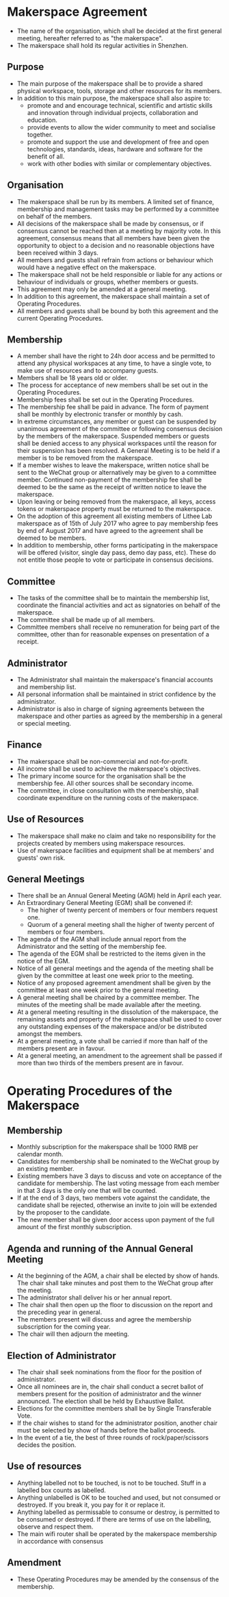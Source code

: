 Makerspace Agreement
====================

- The name of the organisation, which shall be decided at the first general meeting, hereafter referred to as "the makerspace".
- The makerspace shall hold its regular activities in Shenzhen.

Purpose
-------
- The main purpose of the makerspace shall be to provide a shared physical workspace, tools, storage and other resources for its members.
- In addition to this main purpose, the makerspace shall also aspire to:
  - promote and and encourage technical, scientific and artistic skills and innovation through individual projects,
    collaboration and education.
  - provide events to allow the wider community to meet and socialise together.
  - promote and support the use and development of free and open technologies, standards, ideas, hardware and software for the benefit of all.
  - work with other bodies with similar or complementary objectives.

Organisation
------------
- The makerspace shall be run by its members. A limited set of finance, membership and management tasks may be performed by a committee on behalf of the members.
- All decisions of the makerspace shall be made by consensus, or if consensus cannot be reached then at a meeting by majority vote. In this agreement, consensus means that all members have been given the opportunity to object to a decision and no reasonable objections have been received within 3 days.
- All members and guests shall refrain from actions or behaviour which would have a negative effect on the makerspace.
- The makerspace shall not be held responsible or liable for any actions or behaviour of individuals or groups, whether members or guests.
- This agreement may only be amended at a general meeting.
- In addition to this agreement, the makerspace shall maintain a set of Operating Procedures.
- All members and guests shall be bound by both this agreement and the current Operating Procedures.

Membership
----------
- A member shall have the right to 24h door access and be permitted to attend any physical workspaces at any time, to have a single vote, to make use of resources and to accompany guests.
- Members shall be 18 years old or older.
- The process for acceptance of new members shall be set out in the Operating Procedures.
- Membership fees shall be set out in the Operating Procedures.
- The membership fee shall be paid in advance. The form of payment shall be monthly by electronic transfer or monthly by cash.
- In extreme circumstances, any member or guest can be suspended by unanimous agreement of the committee or following consensus decision by the members of the makerspace. Suspended members or guests shall be denied access to any physical workspaces until the reason for their suspension has been resolved. A General Meeting is to be held if a member is to be removed from the makerspace.
- If a member wishes to leave the makerspace, written notice shall be sent to the WeChat group or alternatively may be given to a committee member. Continued non-payment of the membership fee shall be deemed to be the same as the receipt of written notice to leave the makerspace.
- Upon leaving or being removed from the makerspace, all keys, access tokens or makerspace property must be returned to the makerspace.
- On the adoption of this agreement all existing members of Lithee Lab makerspace as of 15th of July 2017 who agree to pay membership fees by end of August 2017 and have agreed to the agreement shall be deemed to be members.
- In addition to membership, other forms participating in the makerspace will be offered (visitor, single day pass, demo day pass, etc). These do not entitle those people to vote or participate in consensus decisions.

Committee
---------
- The tasks of the committee shall be to maintain the membership list, coordinate the financial activities and act as signatories on behalf of the makerspace.
- The committee shall be made up of all members.
- Committee members shall receive no remuneration for being part of the committee, other than for reasonable expenses on presentation of a receipt.

Administrator
---------
- The Administrator shall maintain the makerspace's financial accounts and membership list.
- All personal information shall be maintained in strict confidence by the administrator.
- Administrator is also in charge of signing agreements between the makerspace and other parties as agreed by the membership in a general or special meeting.

Finance
-------
- The makerspace shall be non-commercial and not-for-profit.
- All income shall be used to achieve the makerspace's objectives.
- The primary income source for the organisation shall be the membership fee. All other sources shall be secondary income.
- The committee, in close consultation with the membership, shall coordinate expenditure on the running costs of the makerspace.

Use of Resources
----------------
- The makerspace shall make no claim and take no responsibility for the projects created by members using makerspace resources.
- Use of makerspace facilities and equipment shall be at members' and guests' own risk.

General Meetings
----------------
- There shall be an Annual General Meeting (AGM) held in April each year.
- An Extraordinary General Meeting (EGM) shall be convened if:
  - The higher of twenty percent of members or four members request one.
  - Quorum of a general meeting shall the higher of twenty percent of members or four members.
- The agenda of the AGM shall include annual report from the Administrator and the setting of the membership fee.
- The agenda of the EGM shall be restricted to the items given in the notice of the EGM.
- Notice of all general meetings and the agenda of the meeting shall be given by the committee at least one week prior to the meeting.
- Notice of any proposed agreement amendment shall be given by the committee at least one week prior to the general meeting.
- A general meeting shall be chaired by a committee member. The minutes of the meeting shall be made available after the meeting.
- At a general meeting resulting in the dissolution of the makerspace, the remaining assets and property of the makerspace shall be used to cover any outstanding expenses of the makerspace and/or be distributed amongst the members.
- At a general meeting, a vote shall be carried if more than half of the members present are in favour.
- At a general meeting, an amendment to the agreement shall be passed if more than two thirds of the members present are in favour.

Operating Procedures of the Makerspace
======================================

Membership
----------
- Monthly subscription for the makerspace shall be 1000 RMB per calendar month.
- Candidates for membership shall be nominated to the WeChat group by an existing member.
- Existing members have 3 days to discuss and vote on acceptance of the candidate for membership. The last voting message from each member in that 3 days is the only one that will be counted.
- If at the end of 3 days, two members vote against the candidate, the candidate shall be rejected, otherwise an invite to join will be extended by the proposer to the candidate.
- The new member shall be given door access upon payment of the full amount of the first monthly subscription.

Agenda and running of the Annual General Meeting
----------------
- At the beginning of the AGM, a chair shall be elected by show of hands. The chair shall take minutes and post them to the WeChat group after the meeting.
- The administrator shall deliver his or her annual report.
- The chair shall then open up the floor to discussion on the report and the preceding year in general.
- The members present will discuss and agree the membership subscription for the coming year.
- The chair will then adjourn the meeting.

Election of Administrator
--------------------
- The chair shall seek nominations from the floor for the position of administrator.
- Once all nominees are in, the chair shall conduct a secret ballot of members present for the position of administrator and the winner announced. The election shall be held by Exhaustive Ballot.
- Elections for the committee members shall be by Single Transferable Vote.
- If the chair wishes to stand for the administrator position, another chair must be selected by show of hands before the ballot proceeds.
- In the event of a tie, the best of three rounds of rock/paper/scissors decides the position.

Use of resources
----------------
- Anything labelled not to be touched, is not to be touched. Stuff in a labelled box counts as labelled.
- Anything unlabelled is OK to be touched and used, but not consumed or destroyed. If you break it, you pay for it or replace it.
- Anything labelled as permissable to consume or destroy, is permitted to be consumed or destroyed. If there are terms of use on the labelling, observe and respect them.
- The main wifi router shall be operated by the makerspace membership in accordance with consensus    

Amendment
-------
- These Operating Procedures may be amended by the consensus of the membership.
